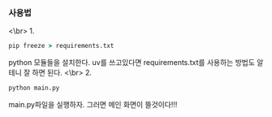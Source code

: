 ### 사용법
<\br>
1.
```cmd
pip freeze > requirements.txt
```
python 모듈들을 설치한다. uv를 쓰고있다면 requirements.txt를 사용하는 방법도 알테니 잘 하면 된다.
<\br>
2.
```cmd
python main.py
```
main.py파일을 실행하자. 그러면 메인 화면이 뜰것이다!!!